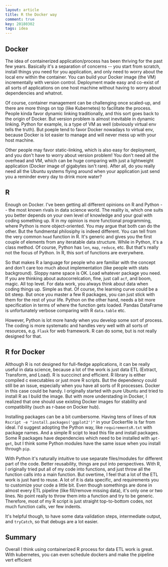 ```yaml
---
layout: article
title: R the Docker way
comment: true
key: 20180302
tags: idea 
---
```

## Docker

The idea of containerized application/process has been thriving for the past few years. Basically it's a separation of concerns -- you start from scratch, install things you need for you application, and only need to worry about the local env within the container. You can build your Docker image (the VM) incrementally with version control. Deployment made easy and co-exist of all sorts of applications on one host machine without having to worry about dependencies and whatnot.

Of course, container management can be challenging once scaled-up, and there are more things on top (like Kubernetes) to facilitate the process. People kinda favor dynamic linking traditionally, and this sort goes back to the origin of Docker. But version problem is almost inevitable in dynamic linking. Python for example, is a type of VM as well (obviously virtual env tells the truth). But poeple tend to favor Docker nowadays to virtual env, because Docker is lot easier to manage and will never mess up with your host machine.

Other people may favor static-linking, which is also easy for deployment, and you don't have to worry about version problem! You don't need all the overhead and VM, which can be huge comparing with just a lightweight application (Docker image of gigabytes isn't rare). After all, do you really need all the Ubuntu systems flying around when your application just send you a reminder every day to drink more water?


## R

Enough on Docker. I've been getting all different opinions on R and Python -- the most known rivals in data science world. The reality is, which one suits you better depends on your own level of knowledge and your goal with coding something up. R in my opinion is more functional programming, where Python is more object-oriented. You may argue that both can do the other. But the fundmental philosiphy is indeed different. You can tell from the very common `head` function in R. It's generic and gives you the first couple of elements from any iteratable data structure. While in Python, it's a class method. Of course, Python has `len`, `map`, `reduce`, etc. But that's really not the focus of Python. In R, this sort of functions are everywhere.

So that makes R a language for people who are familiar with the concept and don't care too much about implementation (like people with stats background). Sloppy name space is OK. Load whatever package you need. If you are thinking about autocorrelcation, fine, just call `acf`, and boom, magic. All top level. For data work, you always think about data when coding things up. Simple as that. Of course, the learning curve could be a bit steep. But once you master a few R packages, you can just stick with them for the rest of your life. Python on the other hand, needs a bit more specification in terms of where the function gets loaded. Pandas DataFrame is unfortunately verbose comparing with R `data.table` etc.

However, Python is lot more handy when you develop some sort of process. The coding is more systematic and handles very well with all sorts of resources, e.g. `Flask` for web framework. R can do some, but is not really designed for that.


## R for Docker

Although R is not designed for full-fledge applications, it can be really useful in data science, because a lot of the work is just data ETL (Extract, Transform, and Load). R is succcinct and efficient. R library is either compiled c executables or just more R scripts. But the dependency could still be an issue, especially when you have all sorts of R processes. Docker in this case could be handy. I originally started with pure Ubuntu and tried to install R as I build the image. But with more understading in Docker, I realized that one should use existing Docker images for stability and compatibility (such as r-base on Docker hub).

Installing packages can be a bit cumbersome. Having tens of lines of `RUN Rscript -e "install.packages('ggplot2')"` in your Dockerfile is far from ideal. I'd suggest adopting the Python way, like `requirementsR.txt` with package names. And a simple R scipt to lead this file and install packages. Some R packages have dependencies which need to be installed with `apt-get`, but I think some Python modules have the same issue when you install through `pip`.

With Python it's naturally intuitive to use separate files/modules for different part of the code. Better reusability, things are put into perspectives. With R, I originally tried put all of my code into functions, and just throw all the function calls into a main function. But overtime, I feel that a lot of the ETL work is just hard to reuse. A lot of it is data specific, and requirements you to customize your code a little bit. Even though somethings are done in almost every ETL pipeline (like fill/remove missing data), it's only one or two lines. No point really to throw them into a function and try to be generic. Therefore, most of my R script is just straight top-to-bottom codes, not much function calls, ver few indents.

It's helpful though, to have some data validation steps, intermediate output, and `tryCatch`, so that debugs are a lot easier.

## Summary

Overall I think using containerized R process for data ETL work is great. With kubernetes, you can even schedule dockers and make the pipeline vert efficient


